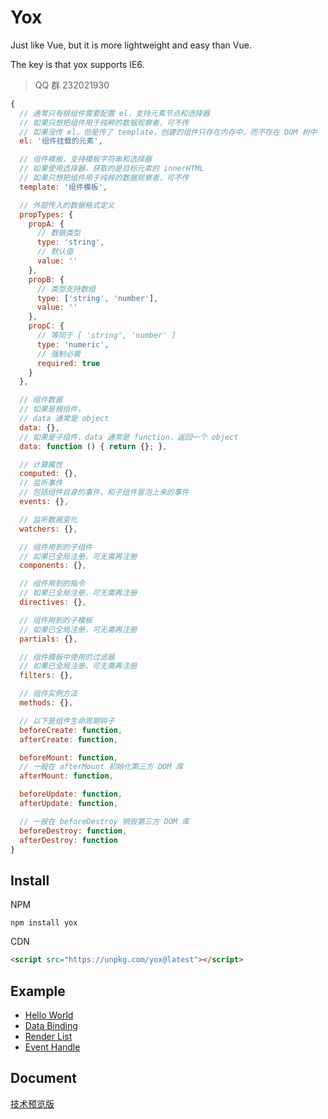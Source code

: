# Yox

Just like Vue, but it is more lightweight and easy than Vue.

The key is that yox supports IE6.

> QQ 群 232021930

```js
{
  // 通常只有根组件需要配置 el，支持元素节点和选择器
  // 如果只想把组件用于纯粹的数据观察者，可不传
  // 如果没传 el，但是传了 template，创建的组件只存在内存中，而不存在 DOM 树中
  el: '组件挂载的元素',

  // 组件模板，支持模板字符串和选择器
  // 如果使用选择器，获取的是目标元素的 innerHTML
  // 如果只想把组件用于纯粹的数据观察者，可不传
  template: '组件模板',

  // 外部传入的数据格式定义
  propTypes: {
    propA: {
      // 数据类型
      type: 'string',
      // 默认值
      value: ''
    },
    propB: {
      // 类型支持数组
      type: ['string', 'number'],
      value: ''
    },
    propC: {
      // 等同于 [ 'string', 'number' ]
      type: 'numeric',
      // 强制必需
      required: true
    }
  },

  // 组件数据
  // 如果是根组件，
  // data 通常是 object
  data: {},
  // 如果是子组件，data 通常是 function，返回一个 object
  data: function () { return {}; },

  // 计算属性
  computed: {},
  // 监听事件
  // 包括组件自身的事件，和子组件冒泡上来的事件
  events: {},

  // 监听数据变化
  watchers: {},

  // 组件用到的子组件
  // 如果已全局注册，可无需再注册
  components: {},

  // 组件用到的指令
  // 如果已全局注册，可无需再注册
  directives: {},

  // 组件用到的子模板
  // 如果已全局注册，可无需再注册
  partials: {},

  // 组件模板中使用的过滤器
  // 如果已全局注册，可无需再注册
  filters: {},

  // 组件实例方法
  methods: {},

  // 以下是组件生命周期钩子
  beforeCreate: function,
  afterCreate: function,

  beforeMount: function,
  // 一般在 afterMount 初始化第三方 DOM 库
  afterMount: function,

  beforeUpdate: function,
  afterUpdate: function,

  // 一般在 beforeDestroy 销毁第三方 DOM 库
  beforeDestroy: function,
  afterDestroy: function
}
```

## Install

NPM

```shell
npm install yox
```

CDN

```html
<script src="https://unpkg.com/yox@latest"></script>
```

## Example

* [Hello World](http://code.hcharts.cn/musicode/h5h0Q7)
* [Data Binding](http://code.hcharts.cn/musicode/94B0Qo)
* [Render List](http://code.hcharts.cn/musicode/hMt0Qb)
* [Event Handle](http://code.hcharts.cn/musicode/hMd0Lr)

## Document

[技术预览版](https://musicode.gitbooks.io/yox)
